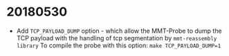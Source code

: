 # 20180530
- Add `TCP_PAYLOAD_DUMP` option - which allow the MMT-Probe to dump the TCP payload with the handling of tcp segmentation by `mmt-reassembly library`
To compile the probe with this option: `make TCP_PAYLOAD_DUMP=1`